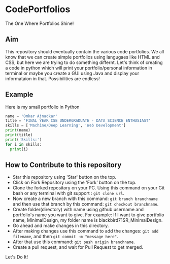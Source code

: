 # CodePortfolios
The One Where Portfolios Shine!

## Aim

This repository should eventually contain the various code portfolios. We all know that we can create simple portfolios using langugaes like  HTML and CSS, but here we are trying to do something differnt. Let's think of creating a code in python which will print your portfolio/personal information in terminal or maybe you create a GUI using Java and display your informataion in that. Possibilities are endless!

## Example

Here is my small portfolio in Python

```python
name = 'Omkar Ajnadkar'
title = 'FINAL YEAR CSE UNDERGRADUATE - DATA SCIENCE ENTHUSIAST'
skills = ['Machine/Deep Learning', 'Web Development']
print(name)
print(title)
print('Skills:')
for i in skills:
  print(i)
```

## How to Contribute to this repository

- Star this repository using 'Star' button on the top.
- Click on Fork Repository using the 'Fork' button on the top.
- Clone the forked repository on your PC. Using this command on your Git bash or any terminal with git support : `git clone url`.
- Now create a new branch with this command: `git branch branchname` and then use that branch by this command: `git checkout branchname`.
- Create folder(directory) with name using github username and portfolio's name you want to give. For example: If I want to give portfolio name, MinimalDesign, my folder name is blackbird71SR_MinimalDesign.
- Go ahead and make changes in this directory.
- After making changes use this command to add the changes: `git add filename`, and then `git commit -m "message here"`.
- After that use this command: `git push origin branchname`.
- Create a pull request, and wait for Pull Request to get merged.

Let's Do It!

